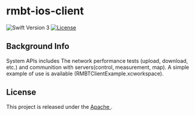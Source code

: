 #   rmbt-ios-client
![Swift Version 3](https://img.shields.io/badge/Swift-v3-yellow.svg)
[![License](https://img.shields.io/badge/License-Apache%202.0-blue.svg)](https://opensource.org/licenses/Apache-2.0)

## Background Info
System APIs includes The network performance tests (upload, download, etc.) and communition with servers(control, measurement, map). A simple example of use is available (RMBTClientExample.xcworkspace).

## License
This project is released under the [Apache ](LICENSE.txt).

